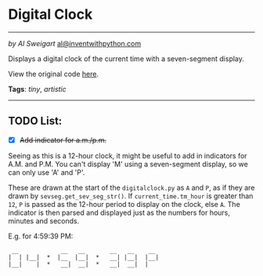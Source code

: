 # Digital Clock
___
_by Al Sweigart_ [al@inventwithpython.com](mailto:al@inventwithpython.com)

Displays a digital clock of the current time with a seven-segment
display.

View the original code [here](https://nostarch.com/big-book-small-python-projects).

**Tags**: _tiny_, _artistic_

___

## TODO List:

* [x] ~~Add indicator for a.m./p.m.~~

 Seeing as this is a 12-hour clock, it might be useful to add in indicators for A.M. and P.M.
 You can't display 'M' using a seven-segment display, so we can only use 'A' and 'P'.

These are drawn at the start of the `digitalclock.py` as `A` and `P`, as if they are drawn by `sevseg.get_sev_seg_str()`.
If `current_time.tm_hour` is greater than `12`, `P` is passed as the 12-hour period to display on the clock, else `A`.
The indicator is then parsed and displayed just as the numbers for hours, minutes and seconds.

E.g. for 4:59:39 PM:

```
 __            __   __       __   __    __
|  | |__|  *  |__  |__|  *   __| |__|  |__|
|__|    |  *   __|  __|  *   __|  __|  |
```